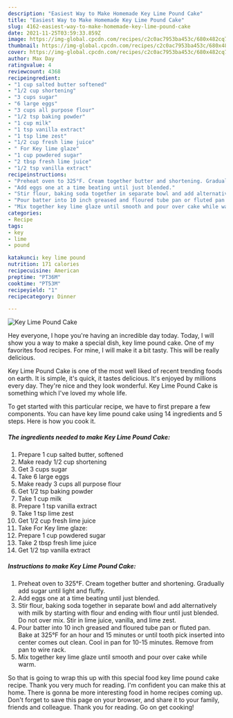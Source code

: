 ```yaml
---
description: "Easiest Way to Make Homemade Key Lime Pound Cake"
title: "Easiest Way to Make Homemade Key Lime Pound Cake"
slug: 4162-easiest-way-to-make-homemade-key-lime-pound-cake
date: 2021-11-25T03:59:33.859Z
image: https://img-global.cpcdn.com/recipes/c2c0ac7953ba453c/680x482cq70/key-lime-pound-cake-recipe-main-photo.jpg
thumbnail: https://img-global.cpcdn.com/recipes/c2c0ac7953ba453c/680x482cq70/key-lime-pound-cake-recipe-main-photo.jpg
cover: https://img-global.cpcdn.com/recipes/c2c0ac7953ba453c/680x482cq70/key-lime-pound-cake-recipe-main-photo.jpg
author: Max Day
ratingvalue: 4
reviewcount: 4368
recipeingredient:
- "1 cup salted butter softened"
- "1/2 cup shortening"
- "3 cups sugar"
- "6 large eggs"
- "3 cups all purpose flour"
- "1/2 tsp baking powder"
- "1 cup milk"
- "1 tsp vanilla extract"
- "1 tsp lime zest"
- "1/2 cup fresh lime juice"
- " For Key lime glaze"
- "1 cup powdered sugar"
- "2 tbsp fresh lime juice"
- "1/2 tsp vanilla extract"
recipeinstructions:
- "Preheat oven to 325°F. Cream together butter and shortening. Gradually add sugar until light and fluffy."
- "Add eggs one at a time beating until just blended."
- "Stir flour, baking soda together in separate bowl and add alternatively with milk by starting with flour and ending with flour until just blended. Do not over mix. Stir in lime juice, vanilla, and lime zest."
- "Pour batter into 10 inch greased and floured tube pan or fluted pan. Bake at 325°F for an hour and 15 minutes or until tooth pick inserted into center comes out clean. Cool in pan for 10-15 minutes. Remove from pan to wire rack."
- "Mix together key lime glaze until smooth and pour over cake while warm."
categories:
- Recipe
tags:
- key
- lime
- pound

katakunci: key lime pound 
nutrition: 171 calories
recipecuisine: American
preptime: "PT36M"
cooktime: "PT53M"
recipeyield: "1"
recipecategory: Dinner

---
```



![Key Lime Pound Cake](https://img-global.cpcdn.com/recipes/c2c0ac7953ba453c/680x482cq70/key-lime-pound-cake-recipe-main-photo.jpg)

Hey everyone, I hope you're having an incredible day today. Today, I will show you a way to make a special dish, key lime pound cake. One of my favorites food recipes. For mine, I will make it a bit tasty. This will be really delicious.

Key Lime Pound Cake is one of the most well liked of recent trending foods on earth. It is simple, it's quick, it tastes delicious. It's enjoyed by millions every day. They're nice and they look wonderful. Key Lime Pound Cake is something which I've loved my whole life.




To get started with this particular recipe, we have to first prepare a few components. You can have key lime pound cake using 14 ingredients and 5 steps. Here is how you cook it.

<!--inarticleads1-->

##### The ingredients needed to make Key Lime Pound Cake:

1. Prepare 1 cup salted butter, softened
1. Make ready 1/2 cup shortening
1. Get 3 cups sugar
1. Take 6 large eggs
1. Make ready 3 cups all purpose flour
1. Get 1/2 tsp baking powder
1. Take 1 cup milk
1. Prepare 1 tsp vanilla extract
1. Take 1 tsp lime zest
1. Get 1/2 cup fresh lime juice
1. Take  For Key lime glaze:
1. Prepare 1 cup powdered sugar
1. Take 2 tbsp fresh lime juice
1. Get 1/2 tsp vanilla extract




<!--inarticleads2-->

##### Instructions to make Key Lime Pound Cake:

1. Preheat oven to 325°F. Cream together butter and shortening. Gradually add sugar until light and fluffy.
1. Add eggs one at a time beating until just blended.
1. Stir flour, baking soda together in separate bowl and add alternatively with milk by starting with flour and ending with flour until just blended. Do not over mix. Stir in lime juice, vanilla, and lime zest.
1. Pour batter into 10 inch greased and floured tube pan or fluted pan. Bake at 325°F for an hour and 15 minutes or until tooth pick inserted into center comes out clean. Cool in pan for 10-15 minutes. Remove from pan to wire rack.
1. Mix together key lime glaze until smooth and pour over cake while warm.




So that is going to wrap this up with this special food key lime pound cake recipe. Thank you very much for reading. I'm confident you can make this at home. There is gonna be more interesting food in home recipes coming up. Don't forget to save this page on your browser, and share it to your family, friends and colleague. Thank you for reading. Go on get cooking!
